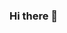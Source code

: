 ### Hi there 👋

<!-- <a href="https://app.daily.dev/kumargowtham"><img src="https://api.daily.dev/devcards/7b0bbae2b3954431ab6e6ef82d881539.png?r=401" width="400" alt="Gowtham Kumar's Dev Card"/></a> -->

<!--
**rockowtham/rockowtham** is a ✨ _special_ ✨ repository because its `README.md` (this file) appears on your GitHub profile.


Here are some ideas to get you started:

- 🔭 I’m currently working on ...
- 🌱 I’m currently learning ...
- 👯 I’m looking to collaborate on ...
- 🤔 I’m looking for help with ...
- 💬 Ask me about ...
- 📫 How to reach me: ...
- 😄 Pronouns: ...
- ⚡ Fun fact: ...
-->
